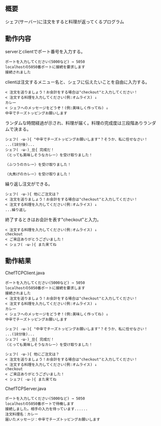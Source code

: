 ## 概要

シェフ(サーバー)に注文をすると料理が返ってくるプログラム

## 動作内容
serverとclientでポート番号を入力する。
```
ポートを入力してください(5000など) → 5050
localhostの5050番ポートに接続を要求します
接続されました
```

clientは注文するメニュー名と、シェフに伝えたいことを自由に入力する。
```
< 注文を送りましょう！お会計をする場合は"checkout"と入力してください！
< 注文する料理を入力してください(例:オムライス) ↓
カレー
< シェフへのメッセージをどうぞ！(例:美味しく作ってね) ↓
中辛でチーズトッピングお願いします
```

ランダムな時間経過が示され、料理が届く。料理の完成度は三段階ありランダムで決まる。
```
シェフ( -ω-){ "中辛でチーズトッピングお願いします"？そうか、私に任せなさい！
...(18分後)...
シェフ( -ω-)_旦{ 完成だ！
〈とっても美味しそうなカレー〉を受け取りました！
```
```
〈ふつうのカレー〉を受け取りました！
```
```
〈丸焦げのカレー〉を受け取りました！
```

繰り返し注文ができる。
```
シェフ( -ω-){ 他にご注文は？
< 注文を送りましょう！お会計をする場合は"checkout"と入力してください！
< 注文する料理を入力してください(例:オムライス) ↓
...繰り返し
```

終了するときはお会計を表す"checkout"と入力。
```
< 注文する料理を入力してください(例:オムライス) ↓
checkout
< ご来店ありがとうございました！
< シェフ( -ω-){ また来てね
```

## 動作結果
ChefTCPClient.java
```
ポートを入力してください(5000など) → 5050
localhostの5050番ポートに接続を要求します
接続されました
< 注文を送りましょう！お会計をする場合は"checkout"と入力してください！
< 注文する料理を入力してください(例:オムライス) ↓
カレー
< シェフへのメッセージをどうぞ！(例:美味しく作ってね) ↓
中辛でチーズトッピングお願いします

シェフ( -ω-){ "中辛でチーズトッピングお願いします"？そうか、私に任せなさい！
...(18分後)...
シェフ( -ω-)_旦{ 完成だ！
〈とっても美味しそうなカレー〉を受け取りました！

シェフ( -ω-){ 他にご注文は？
< 注文を送りましょう！お会計をする場合は"checkout"と入力してください！
< 注文する料理を入力してください(例:オムライス) ↓
checkout
< ご来店ありがとうございました！
< シェフ( -ω-){ また来てね
```
ChefTCPServer.java
```
ポートを入力してください(5000など) → 5050
localhostの5050番ポートで待機します
接続しました。相手の入力を待っています......
注文料理名：カレー
届いたメッセージ：中辛でチーズトッピングお願いします
```